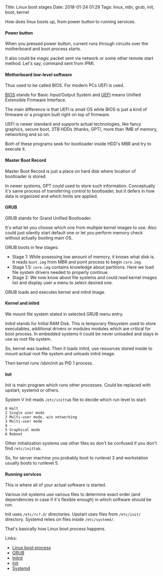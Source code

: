 Title: Linux boot stages
Date: 2018-01-24 01:29
Tags: linux, mbr, grub, init, boot, kernel

How does linux boots up, from power button to running services.

#### Power button

When you pressed power button, current runs through circuits over the motherboard and boot process starts.

It also could be magic packet sent via network or some other remote start method. Let's say, command sent from IPMI.

#### Motherboard low-level software

Thus used to be called BIOS. For modern PCs UEFI is used.

[BIOS](https://en.wikipedia.org/wiki/BIOS) stands for Basic Input/Output System and [UEFI](https://en.wikipedia.org/wiki/Extensible_Firmware_Interface) means Unified Extensible Firmware Interface.

The main difference is that UEFI is small OS while BIOS is just a kind of firmware or a program built right on top of firmware.

UEFI is newer standard and supports actual technologies, like fancy graphics, secure boot, 3TB HDDs (thanks, GPT), more than 1MB of memory, networking and so on.

Both of these programs seek for bootloader inside HDD's MBR and try to execute it.

#### Master Boot Record

Master Boot Record is just a place on hard disk where location of bootloader is stored.

In newer systems, GPT could used to store such information. Conceptually it's same process of transferring control to bootloader, but it defers in how data is organized and which limits are applied.

#### GRUB

GRUB stands for Grand Unified Bootloader.

It's what let you choose which one from multiple kernel images to use. Also could just silently start default one or let you perform memory check without actually booting main OS.

GRUB boots in few stages:

- Stage 1: While posessing low amount of memory, it knows what disk is. It reads `boot.img` from MBR and point process to begin `core.img`.
- Stage 1.5: `core.img` contains knowledge about partitions. Here we load file system drivers needed to properly continue.
- Stage 2: We now know about file systems and could read kernel images list and display user a menu to select desired one.

GRUB loads and executes kernel and initrd image.

#### Kernel and initrd

We mount file system stated in selected GRUB menu entry.

Initrd stands for Initial RAM Disk. This is temporary filesystem used to store executables, additional drivers or modules modules which are critical for boot process. In embedded systems it could be never unloaded and stays in use as root file system.

So, kernel was loaded. Then it loads initrd, use resources stored inside to mount actual root file system and unloads initrd image.

Then kernel runs /sbin/init as PID 1 process.

#### Init

Init is main program which runs other processes. Could be replaced with upstart, systemd or others.

System V Init reads `/etc/inittab` file to decide which run level to start:

```
0 Halt
1 Single user mode
2 Multi-user mode, w/o networking
3 Multi-user mode
4 -
5 Graphical mode
6 Reboot
```

Other initialization systems use other files so don't be confused if you don't find `/etc/inittab`.

So, for server machine you probably boot to runlevel 3 and workstation usually boots to runlevel 5.

#### Running services

This is where all of your actual software is started.

Various init systems use various files to determine exact order (and dependencies in case if it's flexible enough) in which software should be run.

Init uses `/etc/rc?.d/` directories.
Upstart uses files from `/etc/init/` directory.
Systemd relies on files inside `/etc/systemd/`.

That's basically how Linux boot process happens.

Links:

- [Linux boot process](https://www.thegeekstuff.com/2011/02/linux-boot-process)
- [GRUB](https://en.wikipedia.org/wiki/GNU_GRUB)
- [Initrd](https://www.opennet.ru/base/sys/initrd_intro.txt.html)
- [Init](https://en.wikipedia.org/wiki/Init)
- [Systemd](https://en.wikipedia.org/wiki/Systemd)
